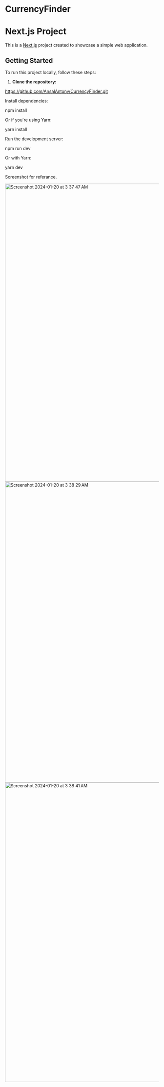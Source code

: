 # CurrencyFinder

# Next.js Project

This is a [Next.js](https://nextjs.org/) project created to showcase a simple web application.

## Getting Started

To run this project locally, follow these steps:

1. **Clone the repository:**

https://github.com/AnsalAntony/CurrencyFinder.git

Install dependencies:

npm install

Or if you're using Yarn:

yarn install

Run the development server:

npm run dev

Or with Yarn:

yarn dev

Screenshot for referance.

<img width="972" alt="Screenshot 2024-01-20 at 3 37 47 AM" src="https://github.com/AnsalAntony/CurrencyFinder/assets/57831689/1116bf43-a416-418d-bbb6-88bfc316fe71">

<img width="981" alt="Screenshot 2024-01-20 at 3 38 29 AM" src="https://github.com/AnsalAntony/CurrencyFinder/assets/57831689/9c094d89-95b7-4c3c-b91b-37ddc2107db6">
<img width="977" alt="Screenshot 2024-01-20 at 3 38 41 AM" src="https://github.com/AnsalAntony/CurrencyFinder/assets/57831689/98a9066e-be23-49d8-a001-304d1fe719d5">
